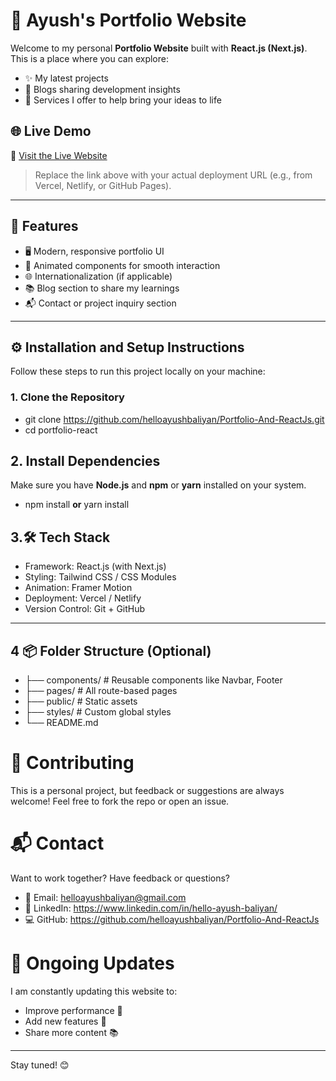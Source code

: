 # 💼 Ayush's Portfolio Website

Welcome to my personal **Portfolio Website** built with **React.js (Next.js)**. This is a place where you can explore:
- ✨ My latest projects
- 🧠 Blogs sharing development insights
- 🚀 Services I offer to help bring your ideas to life

## 🌐 Live Demo

🔗 [Visit the Live Website](https://ayushdevfolio.netlify.app/)

> Replace the link above with your actual deployment URL (e.g., from Vercel, Netlify, or GitHub Pages).

---

## 📂 Features

- 🖥️ Modern, responsive portfolio UI
- 🧩 Animated components for smooth interaction
- 🌐 Internationalization (if applicable)
- 📚 Blog section to share my learnings
- 📬 Contact or project inquiry section

---

## ⚙️ Installation and Setup Instructions

Follow these steps to run this project locally on your machine:

### 1. Clone the Repository
- git clone https://github.com/helloayushbaliyan/Portfolio-And-ReactJs.git
- cd portfolio-react


## 2. Install Dependencies

Make sure you have **Node.js** and **npm** or **yarn** installed on your system.

- npm install **or** yarn install

## 3.🛠️ Tech Stack
- Framework: React.js (with Next.js)
- Styling: Tailwind CSS / CSS Modules
- Animation: Framer Motion
- Deployment: Vercel / Netlify
- Version Control: Git + GitHub


---
## 4 📦 Folder Structure (Optional)

- ├── components/       # Reusable components like Navbar, Footer
- ├── pages/            # All route-based pages
- ├── public/           # Static assets
- ├── styles/           # Custom global styles
- └── README.md

# 🤝 Contributing
This is a personal project, but feedback or suggestions are always welcome!
Feel free to fork the repo or open an issue.

# 📬 Contact
Want to work together? Have feedback or questions?
- 📧 Email: helloayushbaliyan@gmail.com
- 🔗 LinkedIn: https://www.linkedin.com/in/hello-ayush-baliyan/
- 💻 GitHub: https://github.com/helloayushbaliyan/Portfolio-And-ReactJs


# 🚧 Ongoing Updates
I am constantly updating this website to:
- Improve performance 🚀
- Add new features 🧩
- Share more content 📚
----
Stay tuned! 😊